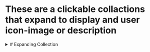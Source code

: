 # These are a clickable collactions that expand to display and user icon-image or description

<details> 
<summary> # Expanding Collection </summary> 

Expanding Collection is an expandable content cards slider based on [Swiper](https://swiperjs.com).

It can be easily integrated into your [Framework7](https://framework7.io) or [Ionic](https://ionicframework.com) app as Swiper already integrated into these frameworks.

Inspired by [Ramotion Expanding Collection](https://github.com/Ramotion/expanding-collection).

## Features

- it is based on [Swiper](https://swiperjs.com), so it supports all Swiper features
- any content can be placed within the card cover
- any content can be placed within the expandable underneath card content
- can be actually any size (aspect ratio)
- fully customizable

## Package

In the package you will find:

- fully functional project created with Vite and Swiper
- all required extra styles (in `SCSS`)
- all required JavaScript to make it work
- instructions on how to build, run and preview the project

<!-- STORE_END -->

## Project Structure

This project uses [Vite](https://vitejs.dev) for development and bundling the production build.

- `/src/` - folder with `.html`, `.js`, `.scss` source files. These files are processed by Vite during development, and will be bundled on production build.
- `/public/` - folder with static assets (usually images) which are not processed by Vite during development, but still will be bundled on production build.
- `/dist/` - folder with production build bundled with Vite (this folder will appear when you run a command to create production build).
-

### Dependencies

First of all, we need to install all dependencies, run in terminal:

```
npm i
```

### Development

To launch development server (with hot reload), run the following command in terminal:

```
npm run dev
```

And the project will be available at [http://localhost:3000](http://localhost:3000)

### Production Build

To create a production build, run the following command in terminal:

```
npm run build
```

And production-ready project will be available in `/dist/` folder.

## Connect to Git

It is possible to connect this project folder to the new repository. For example for GitHub:

1. Create new GitHub repository at https://github.com/new

2. Initialize Git. In terminal run:

   ```
   git init
   ```

3. Add remote origin. Replace $USERNAME and $REPOSITORY with your GitHub username and newly created repository name:
   ```
   git remote add origin https://github.com/$USERNAME/$REPOSITORY.git
   ```

That is all, after that you can track, commit and push/pull to repo, for example:

```
git add .
git commit -m "initial commit"
git push origin master
```
# Expanding_Collection_Sliders


</details> 
